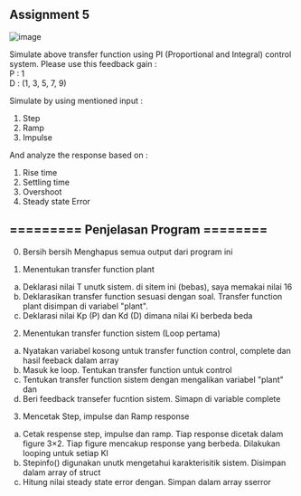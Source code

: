 ## **Assignment 5**

![image](https://user-images.githubusercontent.com/99254988/190119544-f57175c0-315f-4475-b612-c654b44d06e6.png)

Simulate above transfer function using PI (Proportional and Integral) control system. Please use this feedback gain :  
P : 1  
D : (1, 3, 5, 7, 9)  

Simulate by using mentioned input :
1. Step
2. Ramp
3. Impulse

And analyze the response based on :
1. Rise time
2. Settling time
3. Overshoot
4. Steady state Error

## ========= Penjelasan Program ========

0. Bersih bersih
  Menghapus semua output dari program ini 

1. Menentukan transfer function plant
  <ol type="a">
    <li>Deklarasi nilai T unutk sistem. di sitem ini (bebas), saya memakai nilai 16</li>
    <li>Deklarasikan transfer function sesuasi dengan soal. Transfer function plant disimpan di variabel "plant".</li>
    <li>Deklarasi nilai Kp (P) dan Kd (D) dimana nilai Ki berbeda beda</li>
  </ol>
  
2. Menentukan transfer function sistem (Loop pertama)
  <ol type="a">
    <li>Nyatakan variabel kosong untuk transfer function control, complete dan hasil feeback dalam array</li>
    <li>Masuk ke loop. Tentukan transfer function untuk control</li>
    <li>Tentukan transfer function sistem dengan mengalikan variabel "plant" dan </li>
    <li>Beri feedback transefer fucntion sistem. Simapn di variable complete</li>
  </ol>
  
3. Mencetak Step, impulse dan Ramp response
  <ol type="a">
    <li>Cetak respense step, impulse dan ramp. Tiap response dicetak dalam figure 3×2. Tiap figure mencakup response yang berbeda. Dilakukan looping untuk setiap KI</li>
    <li>Stepinfo() digunakan unutk mengetahui karakterisitik sistem. Disimpan dalam array of struct</li>
    <li>Hitung nilai steady state error dengan. Simpan dalam array sserror</li>
  </ol>
